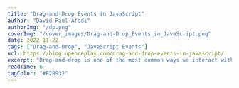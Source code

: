 ```yaml
---
title: "Drag-and-Drop Events in JavaScript"
author: "David Paul-Afodi"
authorImg: "/dp.png"
coverImg: "/cover_images/Drag-and-Drop_Events_in_JavaScript.png"
date: 2022-11-22
tags: ["Drag-and-Drop", "JavaScript Events"]
url: https://blog.openreplay.com/drag-and-drop-events-in-javascript/
excerpt: "Drag-and-drop is one of the most common ways we interact with computers today. Why? Because it is fast, fun, and easy. Now, if there is anything frontend developers love, it is an interactive user interface that is fast, fun, and easy. Hence, it should come as no surprise that there is a drag-and-drop API on the browser, and in this article, we will take a quick look at how it works so you can use it for your next big project."
readTime: 6
tagColor: "#F2B932"
---
```


